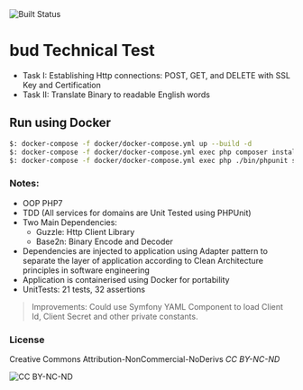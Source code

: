 <img src='https://travis-ci.org/neg0/php7-oop-test.svg?branch=master' alt='Built Status'>

# bud Technical Test
 * Task I: Establishing Http connections: POST, GET, and DELETE with SSL Key and Certification
 * Task II: Translate Binary to readable English words

## Run using Docker 
```bash
$: docker-compose -f docker/docker-compose.yml up --build -d
$: docker-compose -f docker/docker-compose.yml exec php composer install
$: docker-compose -f docker/docker-compose.yml exec php ./bin/phpunit src/Tests --no-coverage
```

### Notes:
 * OOP PHP7
 * TDD (All services for domains are Unit Tested using PHPUnit)
 * Two Main Dependencies: 
    * Guzzle: Http Client Library
    * Base2n: Binary Encode and Decoder
 * Dependencies are injected to application using Adapter pattern to separate the layer of application according to Clean Architecture principles in software engineering
 * Application is containerised using Docker for portability
 * UnitTests: 21 tests, 32 assertions

> Improvements: Could use Symfony YAML Component to load Client Id, Client Secret and other private constants.

### License
Creative Commons Attribution-NonCommercial-NoDerivs *CC BY-NC-ND*

<img src='https://licensebuttons.net/l/by-nc-nd/3.0/88x31.png' alt='CC BY-NC-ND'>
